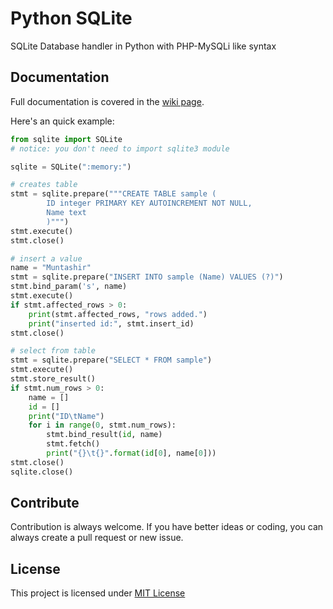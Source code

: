 # Python SQLite
SQLite Database handler in Python with PHP-MySQLi like syntax

## Documentation
Full documentation is covered in the [wiki page](https://github.com/MuntashirAkon/Python-SQLite/wiki).

Here's an quick example:
``` python
from sqlite import SQLite
# notice: you don't need to import sqlite3 module

sqlite = SQLite(":memory:")

# creates table
stmt = sqlite.prepare("""CREATE TABLE sample (
        ID integer PRIMARY KEY AUTOINCREMENT NOT NULL,
        Name text
        )""")
stmt.execute()
stmt.close()

# insert a value
name = "Muntashir"
stmt = sqlite.prepare("INSERT INTO sample (Name) VALUES (?)")
stmt.bind_param('s', name)
stmt.execute()
if stmt.affected_rows > 0:
    print(stmt.affected_rows, "rows added.")
    print("inserted id:", stmt.insert_id)
stmt.close()

# select from table
stmt = sqlite.prepare("SELECT * FROM sample")
stmt.execute()
stmt.store_result()
if stmt.num_rows > 0:
    name = []
    id = []
    print("ID\tName")
    for i in range(0, stmt.num_rows):
        stmt.bind_result(id, name)
        stmt.fetch()
        print("{}\t{}".format(id[0], name[0]))
stmt.close()
sqlite.close()
```

## Contribute
Contribution is always welcome. If you have better ideas or coding, you can always create a pull request or new issue.

## License
This project is licensed under [MIT License](https://github.com/MuntashirAkon/Python-SQLite/blob/master/LICENSE)
